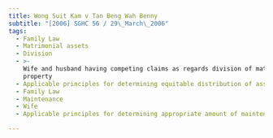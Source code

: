 ```yaml
---
title: Wong Suit Kam v Tan Beng Wah Benny
subtitle: "[2006] SGHC 56 / 29\_March\_2006"
tags:
  - Family Law
  - Matrimonial assets
  - Division
  - >-
    Wife and husband having competing claims as regards division of matrimonial
    property
  - Applicable principles for determining equitable distribution of assets
  - Family Law
  - Maintenance
  - Wife
  - Applicable principles for determining appropriate amount of maintenance

---
```


